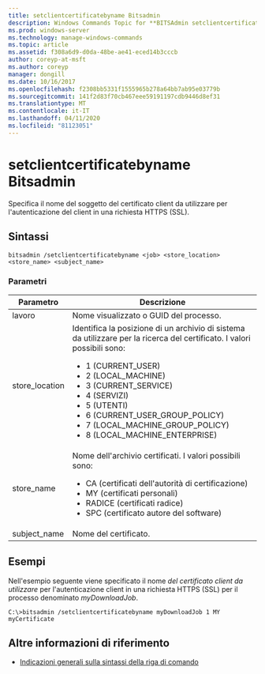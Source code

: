 ```yaml
---
title: setclientcertificatebyname Bitsadmin
description: Windows Commands Topic for **BITSAdmin setclientcertificatebyname**, che specifica il nome del soggetto del certificato client da usare per l'autenticazione client in una richiesta HTTPS (SSL).
ms.prod: windows-server
ms.technology: manage-windows-commands
ms.topic: article
ms.assetid: f308a6d9-d0da-48be-ae41-eced14b3cccb
author: coreyp-at-msft
ms.author: coreyp
manager: dongill
ms.date: 10/16/2017
ms.openlocfilehash: f2308bb5331f1555965b278a64bb7ab95e03779b
ms.sourcegitcommit: 141f2d83f70cb467eee59191197cdb9446d8ef31
ms.translationtype: MT
ms.contentlocale: it-IT
ms.lasthandoff: 04/11/2020
ms.locfileid: "81123051"
---
```

# <a name="bitsadmin-setclientcertificatebyname"></a>setclientcertificatebyname Bitsadmin

Specifica il nome del soggetto del certificato client da utilizzare per l'autenticazione del client in una richiesta HTTPS (SSL).

## <a name="syntax"></a>Sintassi

```
bitsadmin /setclientcertificatebyname <job> <store_location> <store_name> <subject_name>
```

### <a name="parameters"></a>Parametri

| Parametro | Descrizione |
| -------------- | -------------- |
| lavoro | Nome visualizzato o GUID del processo. |
| store_location | Identifica la posizione di un archivio di sistema da utilizzare per la ricerca del certificato. I valori possibili sono:<ul><li>1 (CURRENT_USER)</li><li>2 (LOCAL_MACHINE)</li><li>3 (CURRENT_SERVICE)</li><li>4 (SERVIZI)</li><li>5 (UTENTI)</li><li>6 (CURRENT_USER_GROUP_POLICY)</li><li>7 (LOCAL_MACHINE_GROUP_POLICY)</li><li>8 (LOCAL_MACHINE_ENTERPRISE)</li></ul> |
| store_name | Nome dell'archivio certificati. I valori possibili sono:<ul><li>CA (certificati dell'autorità di certificazione)</li><li>MY (certificati personali)</li><li>RADICE (certificati radice)</li><li>SPC (certificato autore del software)</li></ul> |
| subject_name | Nome del certificato. |

## <a name="examples"></a>Esempi

Nell'esempio seguente viene specificato il nome *del certificato client da utilizzare* per l'autenticazione client in una richiesta HTTPS (SSL) per il processo denominato *myDownloadJob*.

```
C:\>bitsadmin /setclientcertificatebyname myDownloadJob 1 MY myCertificate
```

## <a name="additional-references"></a>Altre informazioni di riferimento

- [Indicazioni generali sulla sintassi della riga di comando](command-line-syntax-key.md)